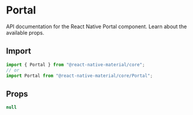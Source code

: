 # Portal

API documentation for the React Native Portal component. Learn about the available props.

## Import
 
```js
import { Portal } from "@react-native-material/core";
// or
import Portal from "@react-native-material/core/Portal";
```

## Props

```ts
null
```
